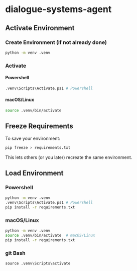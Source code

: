 # dialogue-systems-agent

## **Activate Environment**

### Create Environment (if not already done)

```bash
python -m venv .venv
```

### Activate

#### Powershell
```bash
.venv\Scripts\Activate.ps1 # Powershell
```
#### macOS/Linux
```bash
source .venv/bin/activate
```

## **Freeze Requirements**

To save your environment:

```bash
pip freeze > requirements.txt
```

This lets others (or you later) recreate the same environment.

## **Load Environment**

### Powershell
```bash
python -m venv .venv
.venv\Scripts\Activate.ps1 # Powershell
pip install -r requirements.txt
```
### macOS/Linux
```bash
python -m venv .venv
source .venv/bin/activate  # macOS/Linux
pip install -r requirements.txt
```

### git Bash
```
source .venv\Scripts\activate
```
